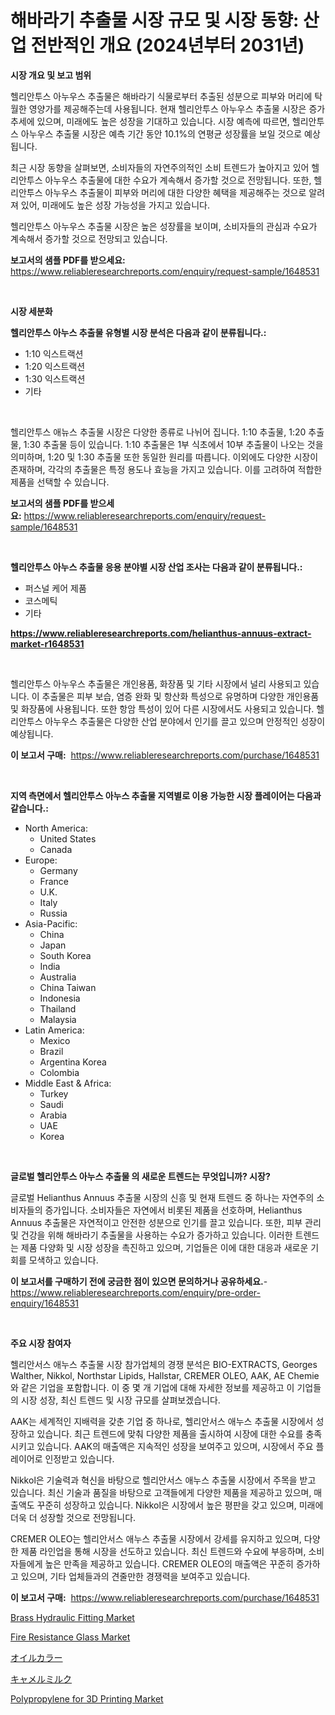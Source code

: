 <p><h1>해바라기 추출물 시장 규모 및 시장 동향: 산업 전반적인 개요 (2024년부터 2031년)</h1></p><p><strong>시장 개요 및 보고 범위</strong></p>
<p><p>헬리안투스 아누우스 추출물은 해바라기 식물로부터 추출된 성분으로 피부와 머리에 탁월한 영양가를 제공해주는데 사용됩니다. 현재 헬리안투스 아누우스 추출물 시장은 증가 추세에 있으며, 미래에도 높은 성장을 기대하고 있습니다. 시장 예측에 따르면, 헬리안투스 아누우스 추출물 시장은 예측 기간 동안 10.1%의 연평균 성장률을 보일 것으로 예상됩니다.</p><p>최근 시장 동향을 살펴보면, 소비자들의 자연주의적인 소비 트렌드가 높아지고 있어 헬리안투스 아누우스 추출물에 대한 수요가 계속해서 증가할 것으로 전망됩니다. 또한, 헬리안투스 아누우스 추출물이 피부와 머리에 대한 다양한 혜택을 제공해주는 것으로 알려져 있어, 미래에도 높은 성장 가능성을 가지고 있습니다.</p><p>헬리안투스 아누우스 추출물 시장은 높은 성장률을 보이며, 소비자들의 관심과 수요가 계속해서 증가할 것으로 전망되고 있습니다.</p></p>
<p><strong>보고서의 샘플 PDF를 받으세요:</strong> <a href="https://www.reliableresearchreports.com/enquiry/request-sample/1648531">https://www.reliableresearchreports.com/enquiry/request-sample/1648531</a></p>
<p>&nbsp;</p>
<p><strong>시장 세분화</strong></p>
<p><strong>헬리안투스 아누스 추출물 유형별 시장 분석은 다음과 같이 분류됩니다.:</strong></p>
<p><ul><li>1:10 익스트랙션</li><li>1:20 익스트랙션</li><li>1:30 익스트랙션</li><li>기타</li></ul></p>
<p>&nbsp;</p>
<p><p>헬리안투스 애뉴스 추출물 시장은 다양한 종류로 나뉘어 집니다. 1:10 추출물, 1:20 추출물, 1:30 추출물 등이 있습니다. 1:10 추출물은 1부 식초에서 10부 추출물이 나오는 것을 의미하며, 1:20 및 1:30 추출물 또한 동일한 원리를 따릅니다. 이외에도 다양한 시장이 존재하며, 각각의 추출물은 특정 용도나 효능을 가지고 있습니다. 이를 고려하여 적합한 제품을 선택할 수 있습니다.</p></p>
<p><strong>보고서의 샘플 PDF를 받으세요:</strong>&nbsp;<a href="https://www.reliableresearchreports.com/enquiry/request-sample/1648531">https://www.reliableresearchreports.com/enquiry/request-sample/1648531</a></p>
<p>&nbsp;</p>
<p><strong> 헬리안투스 아누스 추출물 응용 분야별 시장 산업 조사는 다음과 같이 분류됩니다.:</strong></p>
<p><ul><li>퍼스널 케어 제품</li><li>코스메틱</li><li>기타</li></ul></p>
<p><strong><a href="https://www.reliableresearchreports.com/helianthus-annuus-extract-market-r1648531">https://www.reliableresearchreports.com/helianthus-annuus-extract-market-r1648531</a></strong></p>
<p>&nbsp;</p>
<p><p>헬리안투스 아누우스 추출물은 개인용품, 화장품 및 기타 시장에서 널리 사용되고 있습니다. 이 추출물은 피부 보습, 염증 완화 및 항산화 특성으로 유명하며 다양한 개인용품 및 화장품에 사용됩니다. 또한 항암 특성이 있어 다른 시장에서도 사용되고 있습니다. 헬리안투스 아누우스 추출물은 다양한 산업 분야에서 인기를 끌고 있으며 안정적인 성장이 예상됩니다.</p></p>
<p><strong>이 보고서 구매:</strong>&nbsp; <a href="https://www.reliableresearchreports.com/purchase/1648531">https://www.reliableresearchreports.com/purchase/1648531</a></p>
<p>&nbsp;</p>
<p><strong>지역 측면에서 헬리안투스 아누스 추출물 지역별로 이용 가능한 시장 플레이어는 다음과 같습니다.:</strong></p>
<p><ul>
    <li>
        North America:
        <ul>
            <li>United States</li>
            <li>Canada</li>
        </ul>
    </li>
    <li>
        Europe:
        <ul>
            <li>Germany</li>
            <li>France</li>
            <li>U.K.</li>
            <li>Italy</li>
            <li>Russia</li>
        </ul>
    </li>
    <li>
        Asia-Pacific:
        <ul>
            <li>China</li>
            <li>Japan</li>
            <li>South Korea</li>
            <li>India</li>
            <li>Australia</li>
            <li>China Taiwan</li>
            <li>Indonesia</li>
            <li>Thailand</li>
            <li>Malaysia</li>
        </ul>
    </li>
    <li>
        Latin America:
        <ul>
            <li>Mexico</li>
            <li>Brazil</li>
            <li>Argentina Korea</li>
            <li>Colombia</li>
        </ul>
    </li>
    <li>
        Middle East & Africa:
        <ul>
            <li>Turkey</li>
            <li>Saudi</li>
            <li>Arabia</li>
            <li>UAE</li>
            <li>Korea</li>
        </ul>
    </li>
    </ul></p>
<p>&nbsp;</p>
<p><strong>글로벌 헬리안투스 아누스 추출물 의 새로운 트렌드는 무엇입니까? 시장?</strong></p>
<p><p>글로벌 Helianthus Annuus 추출물 시장의 신흥 및 현재 트렌드 중 하나는 자연주의 소비자들의 증가입니다. 소비자들은 자연에서 비롯된 제품을 선호하며, Helianthus Annuus 추출물은 자연적이고 안전한 성분으로 인기를 끌고 있습니다. 또한, 피부 관리 및 건강을 위해 해바라기 추출물을 사용하는 수요가 증가하고 있습니다. 이러한 트렌드는 제품 다양화 및 시장 성장을 촉진하고 있으며, 기업들은 이에 대한 대응과 새로운 기회를 모색하고 있습니다.</p></p>
<p><strong>이 보고서를 구매하기 전에 궁금한 점이 있으면 문의하거나 공유하세요.</strong>- <a href="https://www.reliableresearchreports.com/enquiry/pre-order-enquiry/1648531">https://www.reliableresearchreports.com/enquiry/pre-order-enquiry/1648531</a></p>
<p>&nbsp;</p>
<p><strong>주요 시장 참여자</strong></p>
<p><p>헬리안서스 애누스 추출물 시장 참가업체의 경쟁 분석은 BIO-EXTRACTS, Georges Walther, Nikkol, Northstar Lipids, Hallstar, CREMER OLEO, AAK, AE Chemie와 같은 기업을 포함합니다. 이 중 몇 개 기업에 대해 자세한 정보를 제공하고 이 기업들의 시장 성장, 최신 트렌드 및 시장 규모를 살펴보겠습니다.</p><p>AAK는 세계적인 지배력을 갖춘 기업 중 하나로, 헬리안서스 애누스 추출물 시장에서 성장하고 있습니다. 최근 트렌드에 맞춰 다양한 제품을 출시하여 시장에 대한 수요를 충족시키고 있습니다. AAK의 매출액은 지속적인 성장을 보여주고 있으며, 시장에서 주요 플레이어로 인정받고 있습니다.</p><p>Nikkol은 기술력과 혁신을 바탕으로 헬리안서스 애누스 추출물 시장에서 주목을 받고 있습니다. 최신 기술과 품질을 바탕으로 고객들에게 다양한 제품을 제공하고 있으며, 매출액도 꾸준히 성장하고 있습니다. Nikkol은 시장에서 높은 평판을 갖고 있으며, 미래에 더욱 더 성장할 것으로 전망됩니다.</p><p>CREMER OLEO는 헬리안서스 애누스 추출물 시장에서 강세를 유지하고 있으며, 다양한 제품 라인업을 통해 시장을 선도하고 있습니다. 최신 트렌드와 수요에 부응하며, 소비자들에게 높은 만족을 제공하고 있습니다. CREMER OLEO의 매출액은 꾸준히 증가하고 있으며, 기타 업체들과의 견줄만한 경쟁력을 보여주고 있습니다.</p></p>
<p><strong>이 보고서 구매:</strong>&nbsp;&nbsp;<a href="https://www.reliableresearchreports.com/purchase/1648531">https://www.reliableresearchreports.com/purchase/1648531</a></p>
<p><p><a href="https://github.com/Sinjinluong3e0awx2m195k76/Market-Research-Report-List-2/blob/main/brass-hydraulic-fitting-market.md">Brass Hydraulic Fitting Market</a></p><p><a href="https://www.linkedin.com/pulse/fire-resistance-glass-market-offers-provide-insightful-data-yoqwf?trackingId=mh3khUz6MG1FadVwVayZmQ%3D%3D">Fire Resistance Glass Market</a></p><p><a href="https://github.com/cnnriuez22368/Market-Research-Report-List-1/blob/main/645479330869.md">オイルカラー</a></p><p><a href="https://medium.com/@alliegrater55/%E3%83%A9%E3%82%AF%E3%83%80%E3%83%9F%E3%83%AB%E3%82%AF%E5%B8%82%E5%A0%B4%E3%81%AE%E5%88%86%E6%9E%90-%E3%82%B0%E3%83%AD%E3%83%BC%E3%83%90%E3%83%AB%E7%94%A3%E6%A5%AD%E3%81%AE%E8%A6%8B%E9%80%9A%E3%81%97%E3%81%A8%E4%BA%88%E6%B8%AC-2024%E5%B9%B4%E3%81%8B%E3%82%892031%E5%B9%B4%E3%81%BE%E3%81%A7-9ad8930be65d">キャメルミルク</a></p><p><a href="https://www.linkedin.com/pulse/polypropylene-3d-printing-market-research-report-forecasted-lxxif?trackingId=%2B5j2UM46qLScjeNOqks4Kw%3D%3D">Polypropylene for 3D Printing Market</a></p></p>